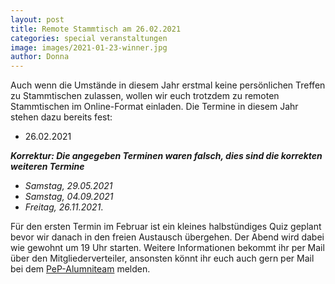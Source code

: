 ```yaml
---
layout: post
title: Remote Stammtisch am 26.02.2021
categories: special veranstaltungen
image: images/2021-01-23-winner.jpg
author: Donna
---
```


Auch wenn die Umstände in diesem Jahr erstmal keine persönlichen Treffen zu Stammtischen zulassen, wollen wir euch trotzdem zu remoten Stammtischen im Online-Format einladen. Die Termine in diesem Jahr stehen dazu bereits fest:

- 26.02.2021

***Korrektur: Die angegeben Terminen waren falsch, dies sind die korrekten weiteren Termine***
- *Samstag, 29.05.2021* 
- *Samstag, 04.09.2021* 
- *Freitag, 26.11.2021*.
  
Für den ersten Termin im Februar ist ein kleines halbstündiges Quiz geplant bevor wir danach in den freien Austausch übergehen. Der Abend wird dabei wie gewohnt um 19 Uhr starten.
Weitere Informationen bekommt ihr per Mail über den Mitgliederverteiler, ansonsten könnt ihr euch auch gern per Mail bei dem [PeP-Alumniteam](mailto:alumniarbeit@pep-dortmund.org) melden.
